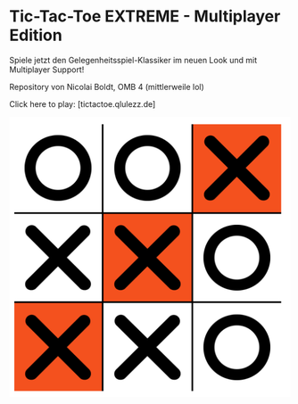 # Tic-Tac-Toe EXTREME - Multiplayer Edition

Spiele jetzt den Gelegenheitsspiel-Klassiker im neuen Look und mit Multiplayer Support!

Repository von Nicolai Boldt, OMB 4 (mittlerweile lol)

Click here to play: [tictactoe.qlulezz.de]

![TicTacToe](./assets/img/screen_klassisch.PNG)
